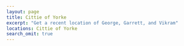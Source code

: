 ```yaml
---
layout: page
title: Cittie of Yorke
excerpt: "Get a recent location of George, Garrett, and Vikram"
locations: Cittie of Yorke
search_omit: true
---
```


